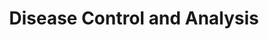 ---
layout: mdpage
title: Disease Control and Analysis
image: assets/images/virus.jpg
description: 'Enabling Effective Policies'
nav-menu: false
show_tile: false
banner_color: style5
---
